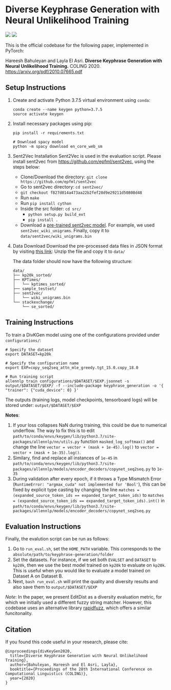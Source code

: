 # Diverse Keyphrase Generation with Neural Unlikelihood Training 

![](https://img.shields.io/badge/python-3.7-brightgreen.svg) ![](https://img.shields.io/badge/torch-1.3.1-orange.svg)

This is the official codebase for the following paper, implemented in PyTorch:

Hareesh Bahuleyan and Layla El Asri. **Diverse Keyphrase Generation with Neural Unlikelihood Training.** COLING  2020. https://arxiv.org/pdf/2010.07665.pdf

## Setup Instructions

1. Create and activate Python 3.7.5 virtual environment using `conda`:
    ```
    conda create --name keygen python=3.7.5
    source activate keygen
    ```

2. Install necessary packages using pip:
    ```
    pip install -r requirements.txt

    # Download spacy model
    python -m spacy download en_core_web_sm
    ```

3. Sent2Vec Installation
Sent2Vec is used in the evaluation script. 
Please install sent2vec from https://github.com/epfml/sent2vec, using the steps below:

    - Clone/Download the directory: `git clone https://github.com/epfml/sent2vec`
    - Go to sent2vec directory: `cd sent2vec/`
    - `git checkout f827d014a473aa22b2fef28d9e29211d50808d48`
    - Run `make`
    - Run `pip install cython`
    - Inside the src folder: `cd src/`
        - `python setup.py build_ext`
        - `pip install .`
    - Download a [pre-trained sent2vec model](https://github.com/epfml/sent2vec#downloading-sent2vec-pre-trained-models). For example, we used `sent2vec_wiki_unigrams`. Finally, copy it to `data/sent2vec/wiki_unigrams.bin`

4. Data Download 
Download the pre-processed data files in JSON format by visiting [this link](https://drive.google.com/drive/folders/1OZrLwW0_M5J-zUSYFZz2qxXNnayonox8?usp=sharing):
Unzip the file and copy it to `data/`

    The data folder should now have the following structure:
    ```
    data/
    ├── kp20k_sorted/
    ├── KPTimes/
    │   └── kptimes_sorted/
    ├── sample_testset/
    ├── sent2vec/
    │   └── wiki_unigrams.bin
    └── stackexchange/
        └── se_sorted/
    ```

## Training Instructions

To train a DivKGen model using one of the configurations provided under `configurations/`: 

```
# Specify the dataset
export DATASET=kp20k

# Specify the configuration name
export EXP=copy_seq2seq_attn_mle_greedy.tgt_15.0.copy_18.0

# Run training script
allennlp train configurations/$DATASET/$EXP.jsonnet -s output/$DATASET/$EXP/ -f --include-package keyphrase_generation -o '{ "trainer": {"cuda_device": 0} }'

```
The outputs (training logs, model checkpoints, tensorboard logs) will be stored under: `output/$DATASET/$EXP`

__Notes__:
1. If your loss collapses NaN during training, this could be due to numerical underflow. The way to fix this is to edit `path/to/conda/envs/keygen/lib/python3.7/site-packages/allennlp/nn/utils.py` function `masked_log_softmax()` and change the line `vector = vector + (mask + 1e-45).log()` to `vector = vector + (mask + 1e-35).log()`.
2. Similary, find and replace all instances of `1e-45` in `path/to/conda/envs/keygen/lib/python3.7/site-packages/allennlp/models/encoder_decoders/copynet_seq2seq.py` to `1e-35`
3. During validation after every epoch, if it throws a Type Mismatch Error (`RuntimeError: "argmax_cuda" not implemented for 'Bool'`), this can be fixed by explicit type casting by changing the line `matches = (expanded_source_token_ids == expanded_target_token_ids)` to `matches = (expanded_source_token_ids == expanded_target_token_ids).int()` in `path/to/conda/envs/keygen/lib/python3.7/site-packages/allennlp/models/encoder_decoders/copynet_seq2seq.py`

## Evaluation Instructions
Finally, the evalution script can be run as follows:
1. Go to `run_eval.sh`, set the `HOME_PATH` variable. This corresponds to the `absolute/path/to/keyphrase-generation/folder`
2. Set the datasets. For instance, if we set both `EVALSET` and `DATASET` to `kp20k`, then we use the best model trained on `kp20k` to evaluate on `kp20k`. This is useful when you would like to evaluate a model trained on Dataset A on Dataset B. 
2. Next, `bash run_eval.sh` will print the quality and diversity results and also save them to `output/$DATASET/$EXP`

_Note_: In the paper, we present EditDist as a diversity evaluation metric, for which we initially used a different fuzzy string matcher. However, this codebase uses an alternative library [rapidfuzz](https://github.com/maxbachmann/rapidfuzz), which offers a similar funcitonality.

## Citation
If you found this code useful in your research, please cite:
```
@inproceedings{divKeyGen2020,
  title={Diverse Keyphrase Generation with Neural Unlikelihood Training},
  author={Bahuleyan, Hareesh and El Asri, Layla},
  booktitle={Proceedings of the 28th International Conference on Computational Linguistics (COLING)},
  year={2020}
}
```
